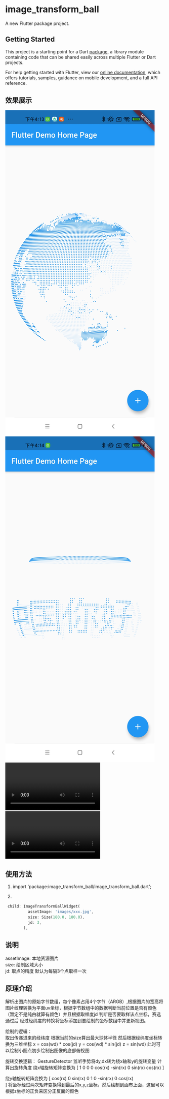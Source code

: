 # image_transform_ball

A new Flutter package project.

## Getting Started

This project is a starting point for a Dart
[package](https://flutter.dev/developing-packages/),
a library module containing code that can be shared easily across
multiple Flutter or Dart projects.

For help getting started with Flutter, view our 
[online documentation](https://flutter.dev/docs), which offers tutorials, 
samples, guidance on mobile development, and a full API reference.

## 效果展示
![image](./example/screencap/Screenshot_2022-06-30-16-13-24-081_com.example.example.jpg)  
![image](./example/screencap/Screenshot_2022-06-30-16-14-20-769_com.example.example.jpg)    
![image](./example/screencap/Screenrecorder-2022-06-30-16-15-20-954.mp4)    
![image](./example/screencap/Screenrecorder-2022-06-30-16-15-56-870.mp4)    

## 使用方法  

1. import 'package:image_transform_ball/image_transform_ball.dart';

2. 
```dart
 child: ImageTransformBallWidget(
          assetImage: 'images/xxx.jpg',
          size: Size(180.0, 180.0),
          jd: 3,
        ),
```

## 说明  
assetImage: 本地资源图片  
size: 绘制区域大小  
jd: 取点的精度 默认为每隔3个点取样一次  

## 原理介绍  
解析出图片的原始字节数组，每个像素占用4个字节（ARGB）,根据图片的宽高将图片纹理转换为平面uv坐标，根据字节数组中的数据判断当前位置是否有颜色（暂定不是纯白就算有颜色）并且根据取样度jd 判断是否要取样该点坐标，赛选通过后 经过经纬度的转换将坐标添加到要绘制的坐标数组中并更新视图。

绘制的逻辑：  
取出传递进来的经纬度 根据当前的size算出最大球体半径 然后根据经纬度坐标转换为三维坐标
x = cos(wd) * cos(jd)
y = cos(wd) * sin(jd)
z = sin(wd)
此时可以绘制小圆点初步绘制出图像的底部俯视图

旋转交换逻辑：
GestureDetector 监听手势将dy,dx转为绕x轴和y的旋转变量 计算出旋转角度
绕x轴旋转矩阵变换为
[
    1       0       0
    0       cos(rx) -sin(rx)
    0      sin(rx) cos(rx) 
]

绕y轴旋转矩阵变换为
[
    cos(rx)  0       sin(rx)
    0        1       0
    -sin(rx) 0       cos(rx)       
]
将坐标经过两次矩阵变换得到最后的x,y,z坐标，然后绘制到画布上面，这里可以根据z坐标的正负来区分正反面的颜色
